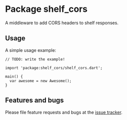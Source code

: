 # Package shelf_cors

A middleware to add CORS headers to shelf responses.

## Usage

A simple usage example:

    // TODO: write the example! 
    
    import 'package:shelf_cors/shelf_cors.dart';

    main() {
      var awesome = new Awesome();
    }

## Features and bugs

Please file feature requests and bugs at the [issue tracker][tracker].

[tracker]: http://example.com/issues/replaceme
